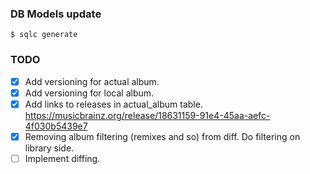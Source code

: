 ### DB Models update

`$ sqlc generate`


### TODO

- [x] Add versioning for actual album.
- [x] Add versioning for local album.
- [x] Add links to releases in actual_album table. https://musicbrainz.org/release/18631159-91e4-45aa-aefc-4f030b5439e7
- [x] Removing album filtering (remixes and so) from diff. Do filtering on library side.
- [ ] Implement diffing.
